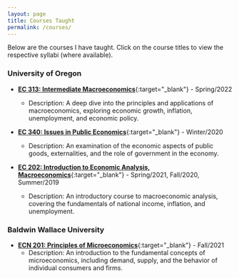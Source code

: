 ```yaml
---
layout: page
title: Courses Taught
permalink: /courses/
---
```


Below are the courses I have taught. Click on the course titles to view the respective syllabi (where available).

### University of Oregon

- [**EC 313: Intermediate Macroeconomics**](https://raw.githubusercontent.com/jakethompson92/jakethompson92.github.io/master/assets/EC_313_syllabus%20(1).pdf){:target="_blank"} - Spring/2022 
  - Description: A deep dive into the principles and applications of macroeconomics, exploring economic growth, inflation, unemployment, and economic policy.

- [**EC 340: Issues in Public Economics**](https://raw.githubusercontent.com/jakethompson92/jakethompson92.github.io/master/assets/EC_340_Syllabus.pdf){:target="_blank"} - Winter/2020 
  - Description: An examination of the economic aspects of public goods, externalities, and the role of government in the economy.

- [**EC 202: Introduction to Economic Analysis, Macroeconomics**](https://raw.githubusercontent.com/jakethompson92/jakethompson92.github.io/master/assets/Syllabus.pdf){:target="_blank"} - Spring/2021, Fall/2020, Summer/2019 
  - Description: An introductory course to macroeconomic analysis, covering the fundamentals of national income, inflation, and unemployment.

### Baldwin Wallace University

- [**ECN 201: Principles of Microeconomics**](https://raw.githubusercontent.com/jakethompson92/jakethompson92.github.io/master/assets/ECN%20201-S01%20Syllabus%20.doc.pdf){:target="_blank"} - Fall/2021 
  - Description: An introduction to the fundamental concepts of microeconomics, including demand, supply, and the behavior of individual consumers and firms.
